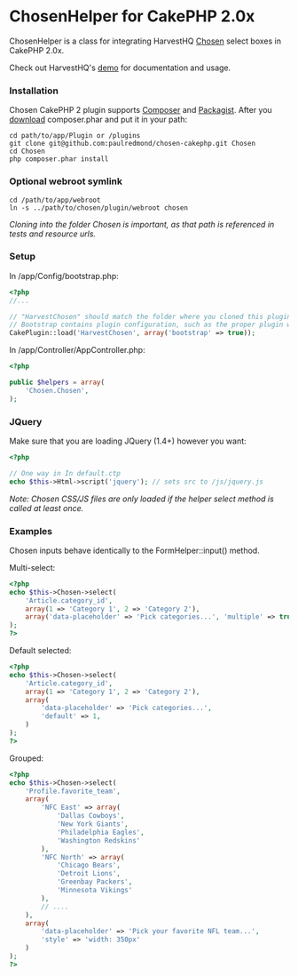 # ChosenHelper for CakePHP 2.0x

ChosenHelper is a class for integrating HarvestHQ [Chosen](https://github.com/harvesthq/chosen/) select boxes in CakePHP 2.0x.

Check out HarvestHQ's [demo](http://harvesthq.github.com/chosen/) for documentation and usage.

### Installation

Chosen CakePHP 2 plugin supports [Composer](https://github.com/composer/composer) and [Packagist](http://packagist.org/). After you [download](http://packagist.org/) composer.phar and put it in your path:

```
cd path/to/app/Plugin or /plugins
git clone git@github.com:paulredmond/chosen-cakephp.git Chosen
cd Chosen
php composer.phar install
```


### Optional webroot symlink
```
cd /path/to/app/webroot
ln -s ../path/to/chosen/plugin/webroot chosen
```
*Cloning into the folder Chosen is important, as that path is referenced in tests and resource urls.*

### Setup

In /app/Config/bootstrap.php:

```php
<?php
//...

// "HarvestChosen" should match the folder where you cloned this plugin
// Bootstrap contains plugin configuration, such as the proper plugin webroot url.
CakePlugin::load('HarvestChosen', array('bootstrap' => true));
```

In /app/Controller/AppController.php:

```php
<?php

public $helpers = array(
    'Chosen.Chosen',
);
```

### JQuery
Make sure that you are loading JQuery (1.4+) however you want:

```php
<?php

// One way in In default.ctp
echo $this->Html->script('jquery'); // sets src to /js/jquery.js
```

*Note: Chosen CSS/JS files are only loaded if the helper select method is called at least once.*

### Examples
Chosen inputs behave identically to the FormHelper::input() method.

Multi-select:

```php
<?php
echo $this->Chosen->select(
    'Article.category_id',
    array(1 => 'Category 1', 2 => 'Category 2'),
    array('data-placeholder' => 'Pick categories...', 'multiple' => true)
);
?>
```

Default selected:

```php
<?php
echo $this->Chosen->select(
    'Article.category_id',
    array(1 => 'Category 1', 2 => 'Category 2'),
    array(
        'data-placeholder' => 'Pick categories...',
        'default' => 1,
    ) 
);
?>
```

Grouped:

```php
<?php
echo $this->Chosen->select(
    'Profile.favorite_team',
    array(
        'NFC East' => array(
            'Dallas Cowboys',
            'New York Giants',
            'Philadelphia Eagles',
            'Washington Redskins'
        ),
        'NFC North' => array(
            'Chicago Bears',
            'Detroit Lions',
            'Greenbay Packers',
            'Minnesota Vikings'
        ),
        // ....
    ),
    array(
        'data-placeholder' => 'Pick your favorite NFL team...',
        'style' => 'width: 350px'
    )
);
?>
```